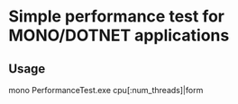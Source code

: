 # Simple performance test for MONO/DOTNET applications

## Usage

mono PerformanceTest.exe cpu[:num_threads]|form